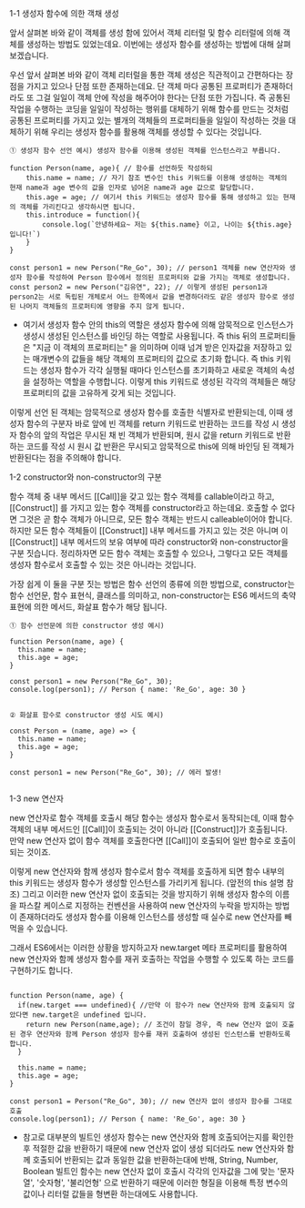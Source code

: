 1-1 생성자 함수에 의한 객채 생성

앞서 살펴본 바와 같이 객체를 생성 함에 있어서 객체 리터럴 및 함수 리터럴에 의해 객체를 생성하는 방법도 있었는데요. 이번에는 생성자 함수를 생성하는 방법에 대해 살펴보겠습니다.

우선 앞서 살펴본 바와 같이 객체 리터럴을 통한 객체 생성은 직관적이고 간편하다는 장점을 가지고 있으나 단점 또한 존재하는데요. 단 객체 마다 공통된 프로퍼티가 존재하더라도 또 그걸 일일이 객체 안에 작성을 해주어야 한다는 단점 또한 가집니다. 즉 공통된 작업을 수행하는 코딩을 일일이 작성하는 행위를 대체하기 위해 함수를 만드는 것처럼 공통된 프로퍼티를 가지고 있는 별개의 객체들의 프로퍼티들을 일일이 작성하는 것을 대체하기 위해 우리는 생성자 함수를 활용해 객체를 생성할 수 있다는 것입니다. 

```
① 생성자 함수 선언 예시) 생성자 함수를 이용해 생성된 객체를 인스턴스라고 부릅니다.

function Person(name, age){ // 함수를 선언하듯 작성하되
    this.name = name; // 자기 참조 변수인 this 키워드를 이용해 생성하는 객체의 현재 name과 age 변수의 값을 인자로 넘어온 name과 age 값으로 할당합니다.
    this.age = age; // 여기서 this 키워드는 생성자 함수를 통해 생성하고 있는 현재의 객체를 가리킨다고 생각하시면 됩니다.
    this.introduce = function(){
        console.log(`안녕하세요~ 저는 ${this.name} 이고, 나이는 ${this.age}입니다!`)
    }
}

const person1 = new Person("Re_Go", 30); // person1 객체를 new 연산자와 생성자 함수를 작성하여 Person 함수에서 정의된 프로퍼티와 값을 가지는 객체로 생성합니다.
const person2 = new Person("김유연", 22); // 이렇게 생성된 person1과 person2는 서로 독립된 개체로서 어느 한쪽에서 값을 변경하더라도 같은 생성자 함수로 생성된 나머지 객체들의 프로퍼티에 영향을 주지 않게 됩니다.

```

- 여기서 생성자 함수 안의 this의 역할은 생성자 함수에 의해 암묵적으로 인스턴스가 생성시 생성된 인스턴스를 바인딩 하는 역할로 사용됩니다. 즉 this 뒤의 프로퍼티들은 "지금 이 객체의 프로퍼티는" 을 의미하며 이때 넘겨 받은 인자값을 저장하고 있는 매개변수의 값들을 해당 객체의 프로퍼티의 값으로 초기화 합니다. 즉 this 키워드는 생성자 함수가 각각 실행될 때마다 인스턴스를 초기화하고 새로운 객체의 속성을 설정하는 역할을 수행합니다. 이렇게 this 키워드로 생성된 각각의 객체들은 해당 프로퍼티의 값을 고유하게 갖게 되는 것입니다.

이렇게 선언 된 객체는 암묵적으로 생성자 함수를 호출한 식별자로 반환되는데, 이때 생성자 함수의 구분자 바로 앞에 빈 객체를 return 키워드로 반환하는 코드를 작성 시 생성자 함수의 앞의 작업은 무시된 채 빈 객체가 반환되며, 원시 값을 return 키워드로 반환하는 코드를 작성 시 원시 값 반환은 무시되고 암묵적으로 this에 의해 바인딩 된 객체가 반환된다는 점을 주의해야 합니다.

1-2 constructor와 non-constructor의 구분

함수 객체 중 내부 메서드 [[Call]]을 갖고 있는 함수 객체를 callable이라고 하고, [[Construct]] 를 가지고 있는 함수 객체를 constructor라고 하는데요. 호출할 수 없다면 그것은 곧 함수 객체가 아니므로, 모든 함수 객체는 반드시 calleable이어야 합니다. 하지만 모든 함수 객체들이 [[Construct]] 내부 메서드를 가지고 있는 것은 아니며 이 [[Construct]] 내부 메서드의 보유 여부에 따라 constructor와 non-constructor을 구분 짓습니다. 정리하자면 모든 함수 객체는 호출할 수 있으나, 그렇다고 모든 객체를 생성자 함수로서 호출할 수 있는 것은 아니라는 것입니다.

가장 쉽게 이 둘을 구분 짓는 방법은 함수 선언의 종류에 의한 방법으로, constructor는 함수 선언문, 함수 표현식, 클래스를 의미하고, non-constructor는 ES6 메서드의 축약 표현에 의한 메서드, 화살표 함수가 해당 됩니다.

```
① 함수 선언문에 의한 constructor 생성 예시)

function Person(name, age) {
  this.name = name;
  this.age = age;
}

const person1 = new Person("Re_Go", 30);
console.log(person1); // Person { name: 'Re_Go', age: 30 }


② 화살표 함수로 constructor 생성 시도 예시)

const Person = (name, age) => {
  this.name = name;
  this.age = age;
}

const person1 = new Person("Re_Go", 30); // 에러 발생!


```

1-3 new 연산자

new 연산자로 함수 객체를 호출시 해당 함수는 생성자 함수로서 동작되는데, 이때 함수 객체의 내부 메서드인 [[Call]]이 호출되는 것이 아니라 [[Construct]]가 호출됩니다. 만약 new 연산자 없이 함수 객체를 호출한다면 [[Call]]이 호출되어 일반 함수로 호출이 되는 것이죠.

이렇게 new 연산자와 함께 생성자 함수로서 함수 객체를 호출하게 되면 함수 내부의 this 키워드는 생성자 함수가 생성할 인스턴스를 가리키게 됩니다. (앞전의 this 설명 참조) 그리고 이러한 new 연산자 없이 호출되는 것을 방지하기 위해 생성자 함수의 이름을 파스칼 케이스로 지정하는 컨벤션을 사용하여 new 연산자의 누락을 방지하는 방법이 존재하더라도 생성자 함수를 이용해 인스턴스를 생성할 때 실수로 new 연산자를 빼먹을 수 있습니다. 

그래서 ES6에서는 이러한 상황을 방지하고자 new.target 메타 프로퍼티를 활용하여 new 연산자와 함께 생성자 함수를 재귀 호출하는 작업을 수행할 수 있도록 하는 코드를 구현하기도 합니다.

```

function Person(name, age) {
  if(new.target === undefined){ //만약 이 함수가 new 연산자와 함께 호출되지 않았다면 new.target은 undefined 입니다.
    return new Person(name,age); // 조건이 참일 경우, 즉 new 연산자 없이 호출 된 경우 연산자와 함께 Person 생성자 함수를 재귀 호출하여 생성된 인스턴스를 반환하도록 합니다.
  }
  
  this.name = name;
  this.age = age;
}

const person1 = Person("Re_Go", 30); // new 연산자 없이 생성자 함수를 그대로 호출
console.log(person1); // Person { name: 'Re_Go', age: 30 }

```

- 참고로 대부분의 빌트인 생성자 함수는 new 연산자와 함께 호출되어는지를 확인한 후 적절한 값을 반환하기 때문에 new 연산자 없이 생성 되더라도 new 연산자와 함께 호출되어 반환되는 값과 동일한 값을 반환하는대에 반해, String, Number, Boolean 빌트인 함수는 new 연산자 없이 호출시 각각의 인자값을 그에 맞는 '문자열', '숫자형', '불리언형' 으로 반환하기 때문에 이러한 형질을 이용해 특정 변수의 값이나 리터럴 값들을 형변환 하는대에도 사용합니다.

